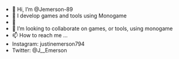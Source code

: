 - 👋 Hi, I’m @Jemerson-89
- 👀 I develop games and tools using Monogame
- 🌱 
- 💞️ I’m looking to collaborate on games, or tools, using monogame
- 📫 How to reach me ...
- Instagram: justinemerson794
- Twitter: @J__Emerson

<!---
Jemerson-89/Jemerson-89 is a ✨ special ✨ repository because its `README.md` (this file) appears on your GitHub profile.
You can click the Preview link to take a look at your changes.
--->
